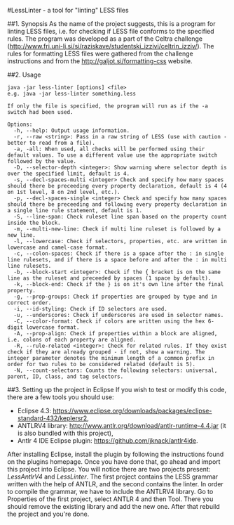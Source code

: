 #LessLinter - a tool for "linting" LESS files

##1. Synopsis
As the name of the project suggests, this is a program for linting LESS files, i.e. for checking if LESS file conforms to the specified rules. The program was developed as a part of the Celtra challenge (http://www.fri.uni-lj.si/si/raziskave/studentski_izzivi/celtrin_izziv/). The rules for formatting LESS files were gathered from the challenge instructions and from the http://galjot.si/formatting-css website.

##2. Usage
```
java -jar less-linter [options] <file>
e.g. java -jar less-linter something.less

If only the file is specified, the program will run as if the -a switch had been used.

Options:
  -h, --help: Output usage information.
  -r, --raw <string>: Pass in a raw string of LESS (use with caution - better to read from a file).
  -a, -all: When used, all checks will be performed using their default values. To use a different value use the appropriate switch followed by the value.
  -D, --selector-depth <integer>: Show warning where selector depth is over the specified limit, default is 4.
  -s, --decl-spaces-multi <integer> Check and specify how many spaces should there be preceeding every property declaration, default is 4 (4 on 1st level, 8 on 2nd level, etc.).
  -p, --decl-spaces-single <integer> Check and specify how many spaces should there be preceeding and following every property declaration in a single line rule statement, default is 1.
  -S, --line-span: Check ruleset line span based on the property count inside the block.
  -m, --multi-new-line: Check if multi line ruleset is followed by a new line.
  -l, --lowercase: Check if selectors, properties, etc. are written in lowercase and camel-case format.
  -c, --colon-spaces: Check if there is a space after the : in single line rulesets, and if there is a space before and after the : in multi line rulesets.
  -b, --block-start <integer>: Check if the { bracket is on the same line as the ruleset and preceeded by spaces (1 space by default).
  -k, --block-end: Check if the } is on it's own line after the final property.
  -g, --prop-groups: Check if properties are grouped by type and in correct order.
  -i, --id-styling: Check if ID selectors are used.
  -u, --underscores: Check if underscores are used in selector names.
  -C, --color-format: Check if colors are written using the hex 6-digit lowercase format.
  -A, --prop-align: Check if properties within a block are aligned, i.e. colons of each property are aligned.
  -R, --rule-related <integer>: Check for related rules. If they exist check if they are already grouped - if not, show a warning. The integer parameter denotes the minimum length of a common prefix in order for two rules to be considered related (default is 5).
  -N, --count-selectors: Counts the following selectors: universal, parent, ID, class, and tag selectors.
```

##3. Setting up the project in Eclipse
If you wish to test or modify this code, there are a few tools you should use:
* Eclipse 4.3: https://www.eclipse.org/downloads/packages/eclipse-standard-432/keplersr2,
* ANTLRV4 library: http://www.antlr.org/download/antlr-runtime-4.4.jar (it is also bundled with this project),
* Antlr 4 IDE Eclipse plugin: https://github.com/jknack/antlr4ide.
 
After installing Eclipse, install the plugin by following the instructions found on the plugins homepage. Once you have done that, go ahead and import this project into Eclipse. You will notice there are two projects present: *LessAntlrV4* and *LessLinter*. The first project contains the LESS grammar written with the help of ANTLR, and the second contains the linter. In order to compile the grammar, we have to include the ANTLRV4 library. Go to Properties of the first project, select ANTLR 4 and then Tool. There you should remove the existing library and add the new one. After that rebuild the project and you're done.